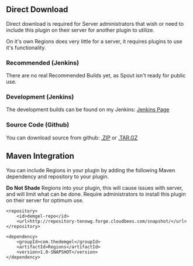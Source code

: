 ## Direct Download
Direct download is required for Server administrators that wish or need to include this plugin on their server for another
plugin to utilize.

On it's own Regions does very little for a server, it requires plugins to use it's functionality.

### Recommended (Jenkins)
There are no real Recommended Builds yet, as Spout isn't ready for public use.

### Development (Jenkins)
The development builds can be found on my Jenkins: <a href="https://tenowg.ci.cloudbees.com/job/RAZs">Jenkins Page</a>

### Source Code (Github)
You can download source from github: <a href="https://github.com/tenowg/Regions/zipball/master">.ZIP</a> or <a href="https://github.com/tenowg/Regions/tarball/master">.TAR.GZ</a>

## Maven Integration
You can include Regions in your plugin by adding the following Maven dependency and repository to your plugin.

**Do Not Shade** Regions into your plugin, this will cause issues with server, and will limit what can be done. Require administrators to install this plugin on their server for optimum use.

<pre><code>&lt;repository>
    &lt;id>demgel-repo&lt;/id>
    &lt;url>http://repository-tenowg.forge.cloudbees.com/snapshot/&lt;/url>
&lt;/repository>

&lt;dependency>
    &lt;groupId>com.thedemgel&lt;/groupId>
    &lt;artifactId>Regions&lt;/artifactId>
    &lt;version>1.0-SNAPSHOT&lt;/version>
&lt;/dependency>
</code></pre>
